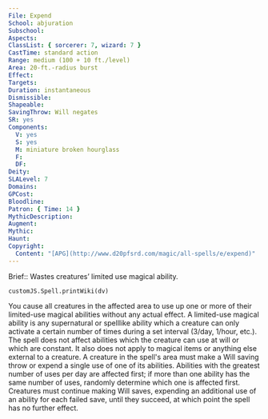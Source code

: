 ```yaml
---
File: Expend
School: abjuration
Subschool: 
Aspects: 
ClassList: { sorcerer: 7, wizard: 7 }
CastTime: standard action
Range: medium (100 + 10 ft./level)
Area: 20-ft.-radius burst
Effect: 
Targets: 
Duration: instantaneous
Dismissible: 
Shapeable: 
SavingThrow: Will negates
SR: yes
Components:
  V: yes
  S: yes
  M: miniature broken hourglass
  F: 
  DF: 
Deity: 
SLALevel: 7
Domains: 
GPCost: 
Bloodline: 
Patron: { Time: 14 }
MythicDescription: 
Augment: 
Mythic: 
Haunt: 
Copyright:
  Content: "[APG](http://www.d20pfsrd.com/magic/all-spells/e/expend)"
---
```

Brief:: Wastes creatures’ limited use magical ability.

```dataviewjs
customJS.Spell.printWiki(dv)
```

You cause all creatures in the affected area to use up one or more of their limited-use magical abilities without any actual effect. A limited-use magical ability is any supernatural or spelllike ability which a creature can only activate a certain number of times during a set interval (3/day, 1/hour, etc.). The spell does not affect abilities which the creature can use at will or which are constant. It also does not apply to magical items or anything else external to a creature. A creature in the spell's area must make a Will saving throw or expend a single use of one of its abilities. Abilities with the greatest number of uses per day are affected first; if more than one ability has the same number of uses, randomly determine which one is affected first. Creatures must continue making Will saves, expending an additional use of an ability for each failed save, until they succeed, at which point the spell has no further effect.

